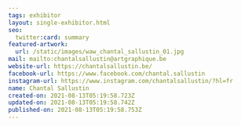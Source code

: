 ```yaml
---
tags: exhibitor
layout: single-exhibitor.html
seo:
  twitter:card: summary
featured-artwork:
  url: /static/images/waw_chantal_sallustin_01.jpg
mail: mailto:chantalsallustin@artgraphique.be
website-url: https://chantalsallustin.be/
facebook-url: https://www.facebook.com/chantal.sallustin
instagram-url: https://www.instagram.com/chantalsallustin/?hl=fr
name: Chantal Sallustin
created-on: 2021-08-13T05:19:58.723Z
updated-on: 2021-08-13T05:19:58.742Z
published-on: 2021-08-13T05:19:58.753Z
---
```


